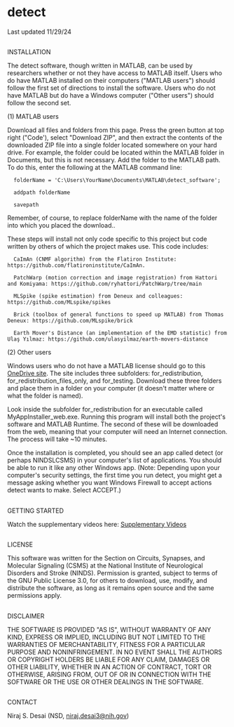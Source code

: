 # detect
Last updated 11/29/24

##
INSTALLATION

The detect software, though written in MATLAB, can be used by researchers whether or not they have access to MATLAB itself. Users who do have MATLAB installed on their computers ("MATLAB users") should follow the first set of directions to install the software. Users who do not have MATLAB but do have a Windows computer ("Other users") should follow the second set.

(1) MATLAB users

Download all files and folders from this page. Press the green button at top right ("Code'), select "Download ZIP", and then extract the contents of the downloaded ZIP file into a single folder located somewhere on your hard drive. For example, the folder could be located within the MATLAB folder in Documents, but this is not necessary. Add the folder to the MATLAB path. To do this, enter the following at the MATLAB command line:

      folderName = 'C:\Users\YourName\Documents\MATLAB\detect_software';

      addpath folderName

      savepath

Remember, of course, to replace folderName with the name of the folder into which you placed the download..

These steps will install not only code specific to this project but code written by others of which the project makes use. This code includes:

      CaImAn (CNMF algorithm) from the Flatiron Institute: https://github.com/flatironinstitute/CaImAn.

      PatchWarp (motion correction and image registration) from Hattori and Komiyama: https://github.com/ryhattori/PatchWarp/tree/main 

      MLSpike (spike estimation) from Deneux and colleagues: https://github.com/MLspike/spikes 

      Brick (toolbox of general functions to speed up MATLAB) from Thomas Deneux: https://github.com/MLspike/brick 

      Earth Mover's Distance (an implementation of the EMD statistic) from Ulaş Yılmaz: https://github.com/ulasyilmaz/earth-movers-distance

(2) Other users

Windows users who do not have a MATLAB license should go to this [OneDrive site](https://1drv.ms/f/s!AiPVSLtiwPKMhJhOWBmECMGZNqGBcA?e=va0PE0). The site includes three subfolders: for_redistribution, for_redistribution_files_only, and for_testing. Download these three folders and place them in a folder on your computer (it doesn't matter where or what the folder is named).

Look inside the subfolder for_redistribution for an executable called MyAppInstaller_web.exe. Running this program will install both the project's software and MATLAB Runtime. The second of these will be downloaded from the web, meaning that your computer will need an Internet connection. The process will take ~10 minutes.

Once the installation is completed, you should see an app called detect (or perhaps NINDSLCSMS) in your computer's list of applications. You should be able to run it like any other Windows app. (Note: Depending upon your computer's security settings, the first time you run detect, you might get a message asking whether you want Windows Firewall to accept actions detect wants to make. Select ACCEPT.) 

##
GETTING STARTED

Watch the supplementary videos here:   [Supplementary Videos](https://gcc02.safelinks.protection.outlook.com/?url=https%3A%2F%2Fnih-my.sharepoint.com%2F%3Af%3A%2Fg%2Fpersonal%2Fdesainis_nih_gov%2FEuKiVyz5UBFMjg8CoVzx94ABetN5-nSipYkW2NRpmuuRjw%3Fe%3DVEelZf&data=05%7C02%7Cniraj.desai3%40nih.gov%7C0d5097423c0f46f58b5908dc49267e4b%7C14b77578977342d58507251ca2dc2b06%7C0%7C0%7C638465676890386203%7CUnknown%7CTWFpbGZsb3d8eyJWIjoiMC4wLjAwMDAiLCJQIjoiV2luMzIiLCJBTiI6Ik1haWwiLCJXVCI6Mn0%3D%7C0%7C%7C%7C&sdata=3MrAywGqzQw%2B9m50b1SS0LKGu4VB1KOwMDiVaVjtqA0%3D&reserved=0)


##
LICENSE

This software was written for the Section on Circuits, Synapses, and Molecular Signaling (CSMS) at the National Institute of Neurological Disorders and Stroke (NINDS). Permission is granted, subject to terms of the GNU Public License 3.0, for others to download, use, modify, and distribute the software, as long as it remains open source and the same permissions apply. 


##
DISCLAIMER

THE SOFTWARE IS PROVIDED "AS IS", WITHOUT WARRANTY OF ANY KIND, EXPRESS
OR IMPLIED, INCLUDING BUT NOT LIMITED TO THE WARRANTIES OF 
MERCHANTABILITY, FITNESS FOR A PARTICULAR PURPOSE AND NONINFRINGEMENT. 
IN NO EVENT SHALL THE AUTHORS OR COPYRIGHT HOLDERS BE LIABLE FOR ANY 
CLAIM, DAMAGES OR OTHER LIABILITY, WHETHER IN AN ACTION OF CONTRACT, TORT
OR OTHERWISE, ARISING FROM, OUT OF OR IN CONNECTION WITH THE SOFTWARE OR 
THE USE OR OTHER DEALINGS IN THE SOFTWARE.


##
CONTACT

Niraj S. Desai (NSD, niraj.desai3@nih.gov)
